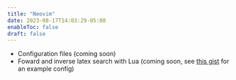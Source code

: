 ```yaml
---
title: "Neovim"
date: 2023-08-17T14:03:29-05:00
enableToc: false
draft: false
---
```



- Configuration files (coming soon)
- Foward and inverse latex search with Lua (coming soon, see [this gist](https://gist.github.com/lucasmyers97/1ee0dfca63eb17e4c3d851b32e17a61a) for an example config)

